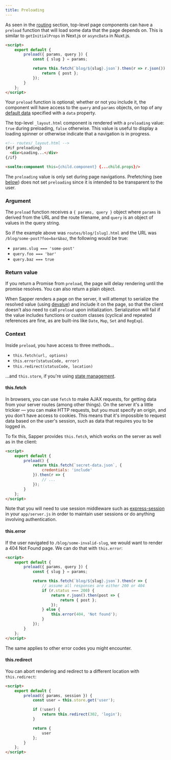 ```yaml
---
title: Preloading
---
```


As seen in the [routing](guide#routing) section, top-level page components can have a `preload` function that will load some data that the page depends on. This is similar to `getInitialProps` in Next.js or `asyncData` in Nuxt.js.

```html
<script>
	export default {
		preload({ params, query }) {
			const { slug } = params;

			return this.fetch(`blog/${slug}.json`).then(r => r.json()).then(post => {
				return { post };
			});
		}
	};
</script>
```

Your `preload` function is optional; whether or not you include it, the component will have access to the `query` and `params` objects, on top of any [default data](https://svelte.technology/guide#default-data) specified with a `data` property.

The top-level `_layout.html` component is rendered with a `preloading` value: `true` during preloading, `false` otherwise. This value is useful to display a loading spinner or otherwise indicate that a navigation is in progress.

```html
<!-- routes/_layout.html -->
{#if preloading}
  <div>Loading...</div>
{/if}

<svelte:component this={child.component} {...child.props}/>
```

The `preloading` value is only set during page navigations. Prefetching (see [below](guide#prefetching)) does not set `preloading` since it is intended to be transparent to the user.

### Argument

The `preload` function receives a `{ params, query }` object where `params` is derived from the URL and the route filename, and `query` is an object of values in the query string.

So if the example above was `routes/blog/[slug].html` and the URL was `/blog/some-post?foo=bar&baz`, the following would be true:

* `params.slug === 'some-post'`
* `query.foo === 'bar'`
* `query.baz === true`


### Return value

If you return a Promise from `preload`, the page will delay rendering until the promise resolves. You can also return a plain object.

When Sapper renders a page on the server, it will attempt to serialize the resolved value (using [devalue](https://github.com/Rich-Harris/devalue)) and include it on the page, so that the client doesn't also need to call `preload` upon initialization. Serialization will fail if the value includes functions or custom classes (cyclical and repeated references are fine, as are built-ins like `Date`, `Map`, `Set` and `RegExp`).

### Context

Inside `preload`, you have access to three methods...

* `this.fetch(url, options)`
* `this.error(statusCode, error)`
* `this.redirect(statusCode, location)`

...and `this.store`, if you're using [state management](guide#state-management).


#### this.fetch

In browsers, you can use `fetch` to make AJAX requests, for getting data from your server routes (among other things). On the server it's a little trickier — you can make HTTP requests, but you must specify an origin, and you don't have access to cookies. This means that it's impossible to request data based on the user's session, such as data that requires you to be logged in.

To fix this, Sapper provides `this.fetch`, which works on the server as well as in the client:

```html
<script>
	export default {
		preload() {
			return this.fetch(`secret-data.json`, {
				credentials: 'include'
			}).then(r => {
				// ...
			});
		}
	};
</script>
```

Note that you will need to use session middleware such as [express-session](https://github.com/expressjs/session) in your `app/server.js` in order to maintain user sessions or do anything involving authentication.


#### this.error

If the user navigated to `/blog/some-invalid-slug`, we would want to render a 404 Not Found page. We can do that with `this.error`:

```html
<script>
	export default {
		preload({ params, query }) {
			const { slug } = params;

			return this.fetch(`blog/${slug}.json`).then(r => {
				// assume all responses are either 200 or 404
				if (r.status === 200) {
					return r.json().then(post => {
						return { post };
					});
				} else {
					this.error(404, 'Not found');
				}
			});
		}
	};
</script>
```

The same applies to other error codes you might encounter.


#### this.redirect

You can abort rendering and redirect to a different location with `this.redirect`:

```html
<script>
	export default {
		preload({ params, session }) {
			const user = this.store.get('user');

			if (!user) {
				return this.redirect(302, 'login');
			}

			return {
				user
			};
		}
	};
</script>
```
